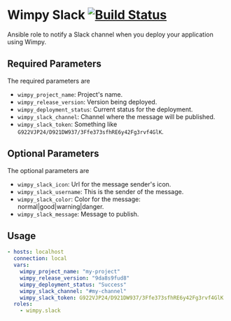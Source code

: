 # Wimpy Slack [![Build Status](https://travis-ci.org/wimpy/wimpy.slack.svg?branch=master)](https://travis-ci.org/wimpy/wimpy.slack)
Ansible role to notify a Slack channel when you deploy your application using Wimpy.

## Required Parameters
The required parameters are

  - `wimpy_project_name`: Project's name.
  - `wimpy_release_version`: Version being deployed.
  - `wimpy_deployment_status`: Current status for the deployment.
  - `wimpy_slack_channel`: Channel where the message will be published.
  - `wimpy_slack_token`: Something like `G922VJP24/D921DW937/3Ffe373sfhRE6y42Fg3rvf4GlK`.

## Optional Parameters
The optional parameters are

  - `wimpy_slack_icon`: Url for the message sender's icon.
  - `wimpy_slack_username`: This is the sender of the message. 
  - `wimpy_slack_color`: Color for the message: normal|good|warning|danger. 
  - `wimpy_slack_message`: Message to publish. 

## Usage

```yaml
- hosts: localhost
  connection: local
  vars:
    wimpy_project_name: "my-project"
    wimpy_release_version: "9da8s9fud8"
    wimpy_deployment_status: "Success"
    wimpy_slack_channel: "#my-channel"
    wimpy_slack_token: G922VJP24/D921DW937/3Ffe373sfhRE6y42Fg3rvf4GlK
  roles:
    - wimpy.slack
```
